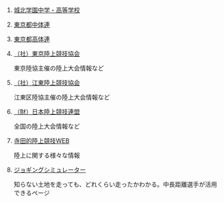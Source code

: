 1. [城北学園中学・高等学校](https://www.johoku.ac.jp/)

2. [東京都中体連](http://www.tokyoctr.com/)

3. [東京都高体連](http://www.tokyokotairenrikujo.jp/)

4. [（社）東京陸上競技協会](http://www.toriku.or.jp/)

    東京陸協主催の陸上大会情報など

5. [（社）江東陸上競技協会](http://koto-tf.wixsite.com/koto-tf/facilities)

    江東区陸協主催の陸上大会情報など

6. [（財）日本陸上競技連盟](http://www.jaaf.or.jp/)

    全国の陸上大会情報など

7. [寺田的陸上競技WEB](http://www.rikujouweb.com/index.htm)

    陸上に関する様々な情報

8. [ジョギングシミュレーター](http://42.195km.net/jogsim/)

    知らない土地を走っても、どれくらい走ったかわかる。中長距離選手が活用できるページ
